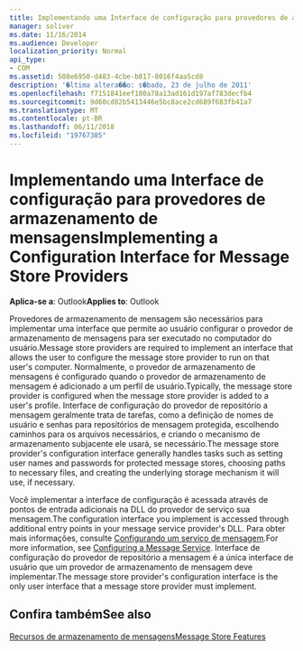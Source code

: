 ```yaml
---
title: Implementando uma Interface de configuração para provedores de armazenamento de mensagens
manager: soliver
ms.date: 11/16/2014
ms.audience: Developer
localization_priority: Normal
api_type:
- COM
ms.assetid: 508e6950-d483-4cbe-b817-8016f4aa5cd8
description: '�ltima altera��o: s�bado, 23 de julho de 2011'
ms.openlocfilehash: f7151841eef180a78a13ad161d197af783decfb4
ms.sourcegitcommit: 9d60cd82b5413446e5bc8ace2cd689f683fb41a7
ms.translationtype: MT
ms.contentlocale: pt-BR
ms.lasthandoff: 06/11/2018
ms.locfileid: "19767385"
---
```

# <a name="implementing-a-configuration-interface-for-message-store-providers"></a><span data-ttu-id="18144-103">Implementando uma Interface de configuração para provedores de armazenamento de mensagens</span><span class="sxs-lookup"><span data-stu-id="18144-103">Implementing a Configuration Interface for Message Store Providers</span></span>

  
  
<span data-ttu-id="18144-104">**Aplica-se a**: Outlook</span><span class="sxs-lookup"><span data-stu-id="18144-104">**Applies to**: Outlook</span></span> 
  
<span data-ttu-id="18144-105">Provedores de armazenamento de mensagem são necessários para implementar uma interface que permite ao usuário configurar o provedor de armazenamento de mensagens para ser executado no computador do usuário.</span><span class="sxs-lookup"><span data-stu-id="18144-105">Message store providers are required to implement an interface that allows the user to configure the message store provider to run on that user's computer.</span></span> <span data-ttu-id="18144-106">Normalmente, o provedor de armazenamento de mensagens é configurado quando o provedor de armazenamento de mensagem é adicionado a um perfil de usuário.</span><span class="sxs-lookup"><span data-stu-id="18144-106">Typically, the message store provider is configured when the message store provider is added to a user's profile.</span></span> <span data-ttu-id="18144-107">Interface de configuração do provedor de repositório a mensagem geralmente trata de tarefas, como a definição de nomes de usuário e senhas para repositórios de mensagem protegida, escolhendo caminhos para os arquivos necessários, e criando o mecanismo de armazenamento subjacente ele usará, se necessário.</span><span class="sxs-lookup"><span data-stu-id="18144-107">The message store provider's configuration interface generally handles tasks such as setting user names and passwords for protected message stores, choosing paths to necessary files, and creating the underlying storage mechanism it will use, if necessary.</span></span>
  
<span data-ttu-id="18144-108">Você implementar a interface de configuração é acessada através de pontos de entrada adicionais na DLL do provedor de serviço sua mensagem.</span><span class="sxs-lookup"><span data-stu-id="18144-108">The configuration interface you implement is accessed through additional entry points in your message service provider's DLL.</span></span> <span data-ttu-id="18144-109">Para obter mais informações, consulte [Configurando um serviço de mensagem](configuring-a-message-service.md).</span><span class="sxs-lookup"><span data-stu-id="18144-109">For more information, see [Configuring a Message Service](configuring-a-message-service.md).</span></span> <span data-ttu-id="18144-110">Interface de configuração do provedor de repositório a mensagem é a única interface de usuário que um provedor de armazenamento de mensagem deve implementar.</span><span class="sxs-lookup"><span data-stu-id="18144-110">The message store provider's configuration interface is the only user interface that a message store provider must implement.</span></span>
  
## <a name="see-also"></a><span data-ttu-id="18144-111">Confira também</span><span class="sxs-lookup"><span data-stu-id="18144-111">See also</span></span>



[<span data-ttu-id="18144-112">Recursos de armazenamento de mensagens</span><span class="sxs-lookup"><span data-stu-id="18144-112">Message Store Features</span></span>](message-store-features.md)

